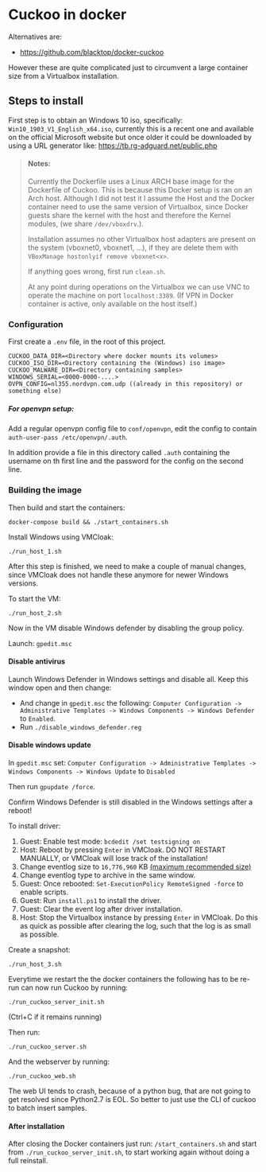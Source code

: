 # Cuckoo in docker

Alternatives are:

- https://github.com/blacktop/docker-cuckoo

However these are quite complicated just to circumvent a large container size from a Virtualbox installation.


## Steps to install

First step is to obtain an Windows 10 iso, specifically: `Win10_1903_V1_English_x64.iso`, currently this is a recent
 one and available on the official Microsoft website but once older it could be downloaded by using a URL 
 generator like: https://tb.rg-adguard.net/public.php

> #### Notes:
> Currently the Dockerfile uses a Linux ARCH base image for the Dockerfile of Cuckoo. This is because this Docker setup
> is ran on an Arch host. Although I did not test it I assume the Host and the Docker container need to use the same 
> version of Virtualbox, since Docker guests share the kernel with the host and therefore the Kernel 
> modules, (we share `/dev/vboxdrv`.).
>
> Installation assumes no other Virtualbox host adapters are present on the system (vboxnet0, vboxnet1, ...), if they are
> delete them with `VBoxManage hostonlyif remove vboxnet<x>`.
> 
> If anything goes wrong, first run `clean.sh`.
>
> At any point during operations on the Virtualbox we can use VNC to operate the machine on port `localhost:3389`. 
> (If VPN in Docker container is active, only available on the host itself.)

### Configuration
First create a `.env` file, in the root of this project.
```
CUCKOO_DATA_DIR=<Directory where docker mounts its volumes>
CUCKOO_ISO_DIR=<Directory containing the (Windows) iso image>
CUCKOO_MALWARE_DIR=<Directory containing samples>
WINDOWS_SERIAL=<0000-0000-....>
OVPN_CONFIG=nl355.nordvpn.com.udp ((already in this repository) or something else)
```

##### For openvpn setup:
Add a regular openvpn config file to `conf/openvpn`, edit the config to contain `auth-user-pass /etc/openvpn/.auth`.

In addition provide a file in this directory called `.auth` containing the username on th first line
and the password for the config on the second line.


### Building the image
Then build and start the containers:
```
docker-compose build && ./start_containers.sh
```

Install Windows using VMCloak:
```
./run_host_1.sh
```

After this step is finished, we need to make a couple of manual changes, since VMCloak does not handle these 
anymore for newer Windows versions.


To start the VM:
```
./run_host_2.sh
```

Now in the VM disable Windows defender by disabling the group policy.

Launch: `gpedit.msc`

#### Disable antivirus
Launch Windows Defender in Windows settings and disable all. Keep this window open and then change:
- And change in `gpedit.msc` the following: `Computer Configuration -> Administrative Templates -> Windows Components -> Windows Defender` to `Enabled`.
- Run `./disable_windows_defender.reg`

#### Disable windows update
In `gpedit.msc` set: `Computer Configuration -> Administrative Templates -> Windows Components -> Windows Update` to `Disabled`

Then run `gpupdate /force`.

Confirm Windows Defender is still disabled in the Windows settings after a reboot!

To install driver:

1. Guest: Enable test mode: `bcdedit /set testsigning on` 
2. Host: Reboot by pressing `Enter` in VMCloak. DO NOT RESTART MANUALLY, or VMCloak will lose track of the installation!
3. Change eventlog size to `16,776,960` KB [(maximum recommended size)](https://support.microsoft.com/nl-nl/help/957662/recommended-settings-for-event-log-sizes-in-windows)
4. Change eventlog type to archive in the same window.
5. Guest: Once rebooted: `Set-ExecutionPolicy RemoteSigned -force` to enable scripts.
6. Guest: Run `install.ps1` to install the driver.
7. Guest: Clear the event log after driver installation.
8. Host: Stop the Virtualbox instance by pressing `Enter` in VMCloak. Do this as quick as possible after clearing the log,
such that the log is as small as possible.

Create a snapshot:
```
./run_host_3.sh
```

Everytime we restart the the docker containers the following has to be re-run can now run Cuckoo by running:
```
./run_cuckoo_server_init.sh
```

(Ctrl+C if it remains running)

Then run:
```
./run_cuckoo_server.sh
```

And the webserver by running:
```
./run_cuckoo_web.sh
```

The web UI tends to crash, because of a python bug, that are not going to get resolved since Python2.7 is EOL. So better 
to just use the CLI of cuckoo to batch insert samples.

#### After installation
After closing the Docker containers just run: `/start_containers.sh` and start from `./run_cuckoo_server_init.sh`, to 
start working again without doing a full reinstall.